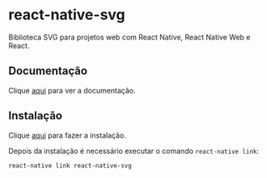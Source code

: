 # react-native-svg

Biblioteca SVG para projetos web com React Native, React Native Web e React.

## Documentação

Clique [aqui](https://github.com/react-native-community/react-native-svg) para ver a documentação.

## Instalação

Clique [aqui](https://www.npmjs.com/package/react-native-svg) para fazer a instalação.

Depois da instalação é necessário executar o comando `react-native link`:

```
react-native link react-native-svg
```